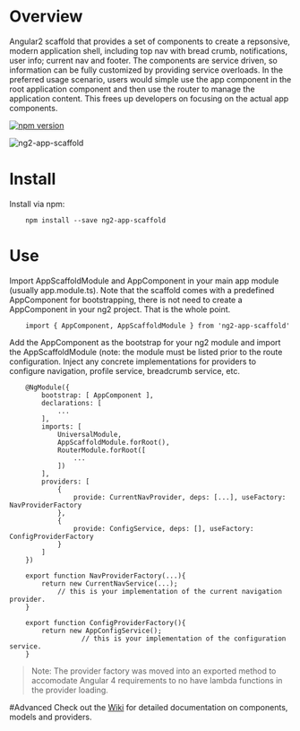 # Overview
Angular2 scaffold that provides a set of components to create a repsonsive, modern application shell, including top nav with bread crumb, notifications, user info; current nav and footer. The components are service driven, so information can be fully customized by providing service overloads. In the preferred usage scenario, users would simple use the app component in the root application component and then use the router to manage the application content. This frees up developers on focusing on the actual app components.

[![npm version](https://badge.fury.io/js/ng2-app-scaffold.svg)](https://www.npmjs.com/package/ng2-app-scaffold)

![ng2-app-scaffold](https://img.shields.io/npm/dm/ng2-app-scaffold.svg)

# Install
Install via npm:

```
    npm install --save ng2-app-scaffold
```

# Use
Import AppScaffoldModule and AppComponent in your main app module (usually app.module.ts). Note that the scaffold comes with a predefined AppComponent for bootstrapping, there is not need to create a AppComponent in your ng2 project. That is the whole point. 

```
    import { AppComponent, AppScaffoldModule } from 'ng2-app-scaffold'
```

Add the AppComponent as the bootstrap for your ng2 module and import the AppScaffoldModule (note: the module must be listed prior to the route configuration. Inject any concrete implementations for providers to configure navigation, profile service, breadcrumb service, etc.

```
    @NgModule({
        bootstrap: [ AppComponent ],
        declarations: [
            ...
        ],
        imports: [
            UniversalModule,
            AppScaffoldModule.forRoot(),
            RouterModule.forRoot([
                ...
            ])
        ],
        providers: [
            {
                provide: CurrentNavProvider, deps: [...], useFactory: NavProviderFactory
            },
            {
                provide: ConfigService, deps: [], useFactory: ConfigProviderFactory
            }
        ]
    })

    export function NavProviderFactory(...){
        return new CurrentNavService(...); 
            // this is your implementation of the current navigation provider.  
    }

    export function ConfigProviderFactory(){
        return new AppConfigService(); 
                  // this is your implementation of the configuration service. 
    }

```
> Note: The provider factory was moved into an exported method to accomodate Angular 4 requirements to no have lambda functions in the provider loading. 

#Advanced
Check out the [Wiki](../../wiki) for detailed documentation on components, models and providers. 
